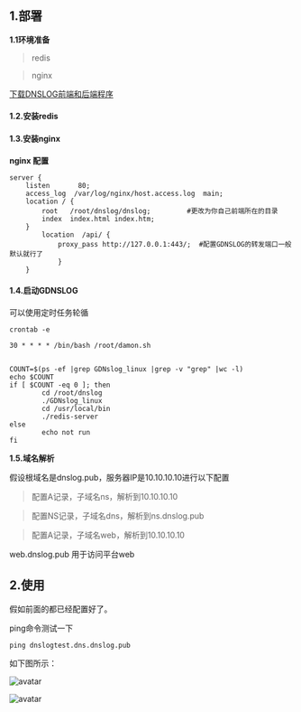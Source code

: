 ## 1.部署
**1.1环境准备**
> redis

> nginx

[下载DNSLOG前端和后端程序](https://github.com/joke0jie/DNSLOG/releases)

#### 1.2.安装redis

#### 1.3.安装nginx
**nginx 配置**
```
server {
    listen       80;
    access_log  /var/log/nginx/host.access.log  main;
    location / {
        root   /root/dnslog/dnslog;   		#更改为你自己前端所在的目录 
        index  index.html index.htm;
    }
	    location  /api/ {
	        proxy_pass http://127.0.0.1:443/;  #配置GDNSLOG的转发端口一般默认就行了
	    	}
	}
```


#### 1.4.启动GDNSLOG

可以使用定时任务轮循

```crontab -e```

```30 * * * * /bin/bash /root/damon.sh```

```#!/bin/bash

COUNT=$(ps -ef |grep GDNslog_linux |grep -v "grep" |wc -l)
echo $COUNT
if [ $COUNT -eq 0 ]; then
        cd /root/dnslog
        ./GDNslog_linux
        cd /usr/local/bin
        ./redis-server
else
        echo not run
fi
``` 

**1.5.域名解析**

假设根域名是dnslog.pub，服务器IP是10.10.10.10进行以下配置

> 配置A记录，子域名ns，解析到10.10.10.10 

> 配置NS记录，子域名dns，解析到ns.dnslog.pub 

> 配置A记录，子域名web，解析到10.10.10.10 

web.dnslog.pub 用于访问平台web

## 2.使用 

假如前面的都已经配置好了。

ping命令测试一下

```ping dnslogtest.dns.dnslog.pub``` 

如下图所示：

![avatar](https://github.com/joke0jie/DNSLOG/blob/master/test.png)

![avatar](https://github.com/joke0jie/DNSLOG/blob/master/dis.png)

